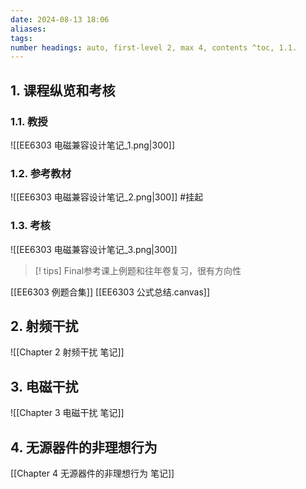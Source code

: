 ```yaml
---
date: 2024-08-13 18:06
aliases: 
tags: 
number headings: auto, first-level 2, max 4, contents ^toc, 1.1.
---
```

## 1. 课程纵览和考核
### 1.1. 教授

![[EE6303 电磁兼容设计笔记_1.png|300]]

### 1.2. 参考教材

![[EE6303 电磁兼容设计笔记_2.png|300]]
#挂起 
### 1.3. 考核

![[EE6303 电磁兼容设计笔记_3.png|300]]


>[! tips]
>Final参考课上例题和往年卷复习，很有方向性
>

[[EE6303 例题合集]]
[[EE6303 公式总结.canvas]]

## 2. 射频干扰

![[Chapter 2 射频干扰 笔记]]

## 3. 电磁干扰

![[Chapter 3 电磁干扰 笔记]]

## 4. 无源器件的非理想行为

[[Chapter 4 无源器件的非理想行为 笔记]]
